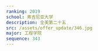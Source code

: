 ```yaml
---
ranking: 2019
school: 弗吉尼亚大学
description: 全美第二十五
src: /assets/offer_update/346.jpg
major: 工程学院
sequence: 343
---
```

